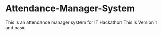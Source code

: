 # Attendance-Manager-System
This is an attendance manager system for IT Hackathon
This is Version 1 and basic
